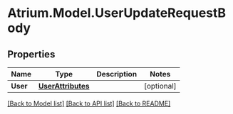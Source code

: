 # Atrium.Model.UserUpdateRequestBody
## Properties

Name | Type | Description | Notes
------------ | ------------- | ------------- | -------------
**User** | [**UserAttributes**](UserAttributes.md) |  | [optional] 

[[Back to Model list]](../README.md#documentation-for-models) [[Back to API list]](../README.md#documentation-for-api-endpoints) [[Back to README]](../README.md)

